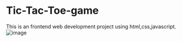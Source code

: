 # Tic-Tac-Toe-game

This is an frontend web development project using html,css,javascript.
![image](https://github.com/Snehalavate/Tic-Tac-Toe-game/assets/95031919/1744f84c-aeec-43ec-bcd7-3c55ba766b3a)
